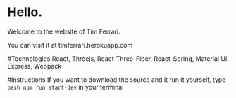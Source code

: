 # Hello.
Welcome to the website of Tim Ferrari.

You can visit it at timferrari.herokuapp.com

#Technologies
React, Threejs, React-Three-Fiber, React-Spring, Material UI, Express, Webpack

#Instructions
If you want to download the source and it run it yourself, type ```bash npm run start-dev``` in your terminal
